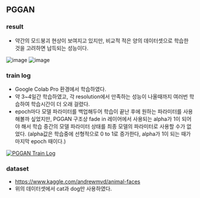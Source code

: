 PGGAN
-------------------------------
### result
- 약간의 모드붕괴 현상이 보여지고 있지만, 비교적 적은 양의 데이터셋으로 학습한 것을 고려하면 납득되는 성능이다.    
     
![image](https://user-images.githubusercontent.com/66504341/155912625-dd70e567-3bae-437e-afdc-342201690735.png)
![image](https://user-images.githubusercontent.com/66504341/155912665-e3b9cfe3-c362-4105-bb4b-93ba1ff0d066.png)

### train log
- Google Colab Pro 환경에서 학습하였다.
- 약 3~4일간 학습하였고, 각 resolution에서 만족하는 성능이 나올때까지 여러번 학습하여 학습시간이 더 오래 걸렸다.
- epoch마다 모델 파라미터를 백업해두어 학습이 끝난 후에 원하는 파라미터를 사용해볼까 싶었지만, PGGAN 구조상 fade in 레이어에서 사용되는 alpha가 1이 되어야 해서 학습 중간의 모델 파라미터 상태를 최종 모델의 파라미터로 사용할 수가 없었다. (alpha값은 학습중에 선형적으로 0 to 1로 증가한다, alpha가 1이 되는 때가 마지막 epoch 때이다.)

[![PGGAN Train Log](https://img.youtube.com/vi/pvSaE_BVKJM/0.jpg)](https://www.youtube.com/watch?v=pvSaE_BVKJM)


### dataset
- https://www.kaggle.com/andrewmvd/animal-faces
- 위의 데이터셋에서 cat과 dog만 사용하였다.
